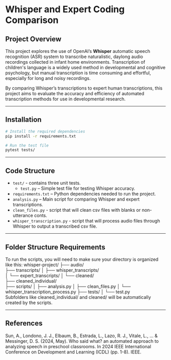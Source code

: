 
# Whisper and Expert Coding Comparison

## Project Overview

This project explores the use of OpenAI’s **Whisper** automatic speech recognition (ASR) system to transcribe naturalistic, daylong audio recordings collected in infant home environments. Transcription of children's language is a widely used method in developmental and cognitive psychology, but manual transcription is time consuming and effortful, especially for long and noisy recordings.

By comparing Whisper’s transcriptions to expert human transcriptions, this project aims to evaluate the accuracy and efficiency of automated transcription methods for use in developmental research.


---
## Installation
```bash
# Install the required dependencies 
pip install -r requirements.txt

# Run the test file
pytest tests/
```
---
## Code Structure
- `test/` - contains three unit tests.
    - `test.py` – Simple test file for testing Whisper accuracy.
- `requirements.txt` – Python dependencies needed to run the project.
- `analysis.py` – Main script for comparing Whisper and expert transcriptions.
- `clean_files.py` - script that will clean csv files with blanks or non-utterance conts.
- `whisper_transcription.py` - script that will process audio files through Whisper to output a transcribed csv file.
---
## Folder Structure Requirements
To run the scripts, you will need to make sure your directory is organized like this:
whisper-project/
├── audio/                           
├── transcripts/
│   ├── whisper_transcripts/        
│   └── expert_transcripts/ 
│       └── cleaned/        
├── cleaned_individual/                           
├── scripts/
│   ├── analysis.py
│   ├── clean_files.py
│   └── whisper_transcription_process.py
├── tests/
│   └── test.py   
Subfolders like cleaned_individual/ and cleaned/ will be automatically created by the scripts.        

---
## References 
Sun, A., Londono, J. J., Elbaum, B., Estrada, L., Lazo, R. J., Vitale, L., ... & Messinger, D. S. (2024, May). Who said what? an automated approach to analyzing speech in preschool classrooms. In 2024 IEEE International Conference on Development and Learning (ICDL) (pp. 1-8). IEEE.


 
